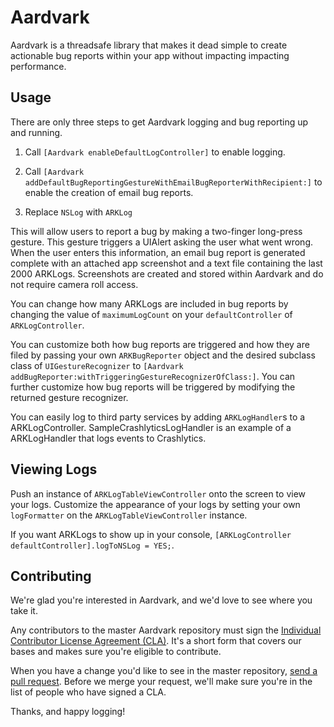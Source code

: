 # Aardvark

Aardvark is a threadsafe library that makes it dead simple to create actionable bug reports within your app without impacting impacting performance.

## Usage

There are only three steps to get Aardvark logging and bug reporting up and running.

1) Call `[Aardvark enableDefaultLogController]` to enable logging.

2) Call `[Aardvark addDefaultBugReportingGestureWithEmailBugReporterWithRecipient:]` to enable the creation of email bug reports.

3) Replace `NSLog` with `ARKLog`

This will allow users to report a bug by making a two-finger long-press gesture. This gesture triggers a UIAlert asking the user what went wrong. When the user enters this information, an email bug report is generated complete with an attached app screenshot and a text file containing the last 2000 ARKLogs. Screenshots are created and stored within Aardvark and do not require camera roll access.

You can change how many ARKLogs are included in bug reports by changing the value of `maximumLogCount` on your `defaultController` of `ARKLogController`.

You can customize both how bug reports are triggered and how they are filed by passing your own `ARKBugReporter` object and the desired subclass class of `UIGestureRecognizer` to `[Aardvark addBugReporter:withTriggeringGestureRecognizerOfClass:]`. You can further customize how bug reports will be triggered by modifying the returned gesture recognizer.

You can easily log to third party services by adding `ARKLogHandler`s to a ARKLogController. SampleCrashlyticsLogHandler is an example of a ARKLogHandler that logs events to Crashlytics.

## Viewing Logs

Push an instance of `ARKLogTableViewController` onto the screen to view your logs. Customize the appearance of your logs by setting your own `logFormatter` on the `ARKLogTableViewController` instance.

If you want ARKLogs to show up in your console, `[ARKLogController defaultController].logToNSLog = YES;`.

## Contributing

We're glad you're interested in Aardvark, and we'd love to see where you take it.

Any contributors to the master Aardvark repository must sign the [Individual Contributor License Agreement (CLA)](https://spreadsheets.google.com/spreadsheet/viewform?formkey=dDViT2xzUHAwRkI3X3k5Z0lQM091OGc6MQ&ndplr=1). It's a short form that covers our bases and makes sure you're eligible to contribute.

When you have a change you'd like to see in the master repository, [send a pull request](https://github.com/square/objc-Aardvark/pulls). Before we merge your request, we'll make sure you're in the list of people who have signed a CLA.

Thanks, and happy logging!
